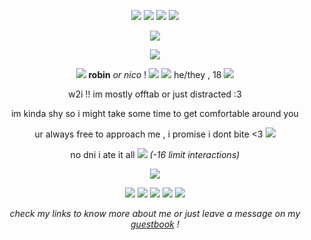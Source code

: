 <p align="center">
<img src="https://files.catbox.moe/xi82d3.gif" /> <img src="https://files.catbox.moe/fttbdc.gif" /> <img src="https://files.catbox.moe/i1amn1.webp" /> <img src="https://files.catbox.moe/e5xqlg.gif" /> 
</p>

<p align="center">
  <img src="https://64.media.tumblr.com/4051445b627922d9ec67106d092355a3/46247295d550dc11-45/s400x600/be3a0ee491bf31296fd604978343ee5e4eef9d37.gif">
</p>

<p align="center">
  <img src="https://files.catbox.moe/y9dc8w.png">

</p>
<p align="center">
<img src="https://pixelsafari.neocities.org/favicon/animals/dog/leash.gif" /> <b>robin</b> <i>or nico</i>  !  <img src="https://files.catbox.moe/2nc0vi.png" /> <img src="https://files.catbox.moe/5g791n.png" /> he/they , 18 <img src="https://i.imgur.com/ua9C0NL.gif"/>
<p align="center"> w2i !! im mostly offtab or just distracted :3 </p>
<p align="center"> im kinda shy so i might take some time to get comfortable around you </p>
<p align="center"> ur always free to approach me , i promise i dont bite <3 <img src="https://i.imgur.com/6XpohMk.gif"/> </p>
<p align="center"> no dni i ate it all <img src="https://i.imgur.com/EmUbxuG.gif"/> <i>(-16 limit interactions)</i> </p>


 </p> 
 
<p align="center">
  <img src="https://64.media.tumblr.com/4051445b627922d9ec67106d092355a3/46247295d550dc11-45/s400x600/be3a0ee491bf31296fd604978343ee5e4eef9d37.gif">
</p>

<p align="center">
<img src="https://collection.ju.mp/assets/images/gallery35/2af3a606.jpg?v=0236594d" /> <img src="https://images-wixmp-ed30a86b8c4ca887773594c2.wixmp.com/f/88ad7a11-9935-4e47-9df5-143cd57cf37d/d4yj2uv-b3923b69-6a40-4ba1-910b-320e18970a97.png/v1/fill/w_99,h_56/marvel_comics_deadpool_fan_stamp_by_da__bogeyman_d4yj2uv-fullview.png?token=eyJ0eXAiOiJKV1QiLCJhbGciOiJIUzI1NiJ9.eyJzdWIiOiJ1cm46YXBwOjdlMGQxODg5ODIyNjQzNzNhNWYwZDQxNWVhMGQyNmUwIiwiaXNzIjoidXJuOmFwcDo3ZTBkMTg4OTgyMjY0MzczYTVmMGQ0MTVlYTBkMjZlMCIsIm9iaiI6W1t7ImhlaWdodCI6Ijw9NTYiLCJwYXRoIjoiXC9mXC84OGFkN2ExMS05OTM1LTRlNDctOWRmNS0xNDNjZDU3Y2YzN2RcL2Q0eWoydXYtYjM5MjNiNjktNmE0MC00YmExLTkxMGItMzIwZTE4OTcwYTk3LnBuZyIsIndpZHRoIjoiPD05OSJ9XV0sImF1ZCI6WyJ1cm46c2VydmljZTppbWFnZS5vcGVyYXRpb25zIl19.vztnjV7rNt4IeYXBO8O1V4JNES2olHdG9J3-2o_gDLE" /> <img src="https://pixelsafari.neocities.org/stamps/cateeper.gif" /> <img src="https://64.media.tumblr.com/d864958b673dc49f00537b5edc366f61/c937cea2bae71fd6-c1/s100x200/fd5563a2e39657d47abbf8aba586cff3245da019.gifv"/> <img src="https://external-media.spacehey.net/media/s2ZxRui4tMb1yNplJ13sQZru7sWomugjuOEgZ1KRPkOk=/https://images-wixmp-ed30a86b8c4ca887773594c2.wixmp.com/f/b8e1738b-f255-42d0-aa82-2b6e95da3a11/dau29yq-782a559c-c1b8-415f-9589-5e39aa8cd2bf.png?token=eyJ0eXAiOiJKV1QiLCJhbGciOiJIUzI1NiJ9.eyJzdWIiOiJ1cm46YXBwOjdlMGQxODg5ODIyNjQzNzNhNWYwZDQxNWVhMGQyNmUwIiwiaXNzIjoidXJuOmFwcDo3ZTBkMTg4OTgyMjY0MzczYTVmMGQ0MTVlYTBkMjZlMCIsIm9iaiI6W1t7InBhdGgiOiJcL2ZcL2I4ZTE3MzhiLWYyNTUtNDJkMC1hYTgyLTJiNmU5NWRhM2ExMVwvZGF1Mjl5cS03ODJhNTU5Yy1jMWI4LTQxNWYtOTU4OS01ZTM5YWE4Y2QyYmYucG5nIn1dXSwiYXVkIjpbInVybjpzZXJ2aWNlOmZpbGUuZG93bmxvYWQiXX0.Bc2IUb_wEmpIoB0uSynCr1O0f7vBMieCuqO6Cp4fd6U"/>
</p>

<p align="center"> <i>check my links to know more about me or just leave a message on my <a href="https://sugarchaos.123guestbook.com/">guestbook</a> !</i> </p>

  
